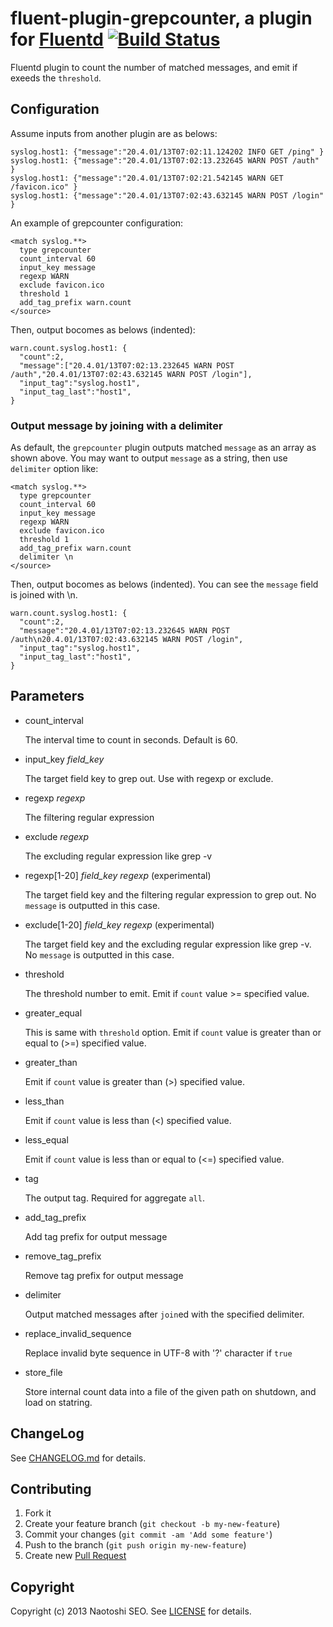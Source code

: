 # fluent-plugin-grepcounter, a plugin for [Fluentd](http://fluentd.org) [![Build Status](https://secure.travis-ci.org/sonots/fluent-plugin-grepcounter.png?branch=master)](http://travis-ci.org/sonots/fluent-plugin-grepcounter)

Fluentd plugin to count the number of matched messages, and emit if exeeds the `threshold`. 

## Configuration

Assume inputs from another plugin are as belows:

    syslog.host1: {"message":"20.4.01/13T07:02:11.124202 INFO GET /ping" }
    syslog.host1: {"message":"20.4.01/13T07:02:13.232645 WARN POST /auth" }
    syslog.host1: {"message":"20.4.01/13T07:02:21.542145 WARN GET /favicon.ico" }
    syslog.host1: {"message":"20.4.01/13T07:02:43.632145 WARN POST /login" }

An example of grepcounter configuration:

    <match syslog.**>
      type grepcounter
      count_interval 60
      input_key message
      regexp WARN
      exclude favicon.ico
      threshold 1
      add_tag_prefix warn.count
    </source>

Then, output bocomes as belows (indented):

    warn.count.syslog.host1: {
      "count":2,
      "message":["20.4.01/13T07:02:13.232645 WARN POST /auth","20.4.01/13T07:02:43.632145 WARN POST /login"],
      "input_tag":"syslog.host1",
      "input_tag_last":"host1",
    }

### Output message by joining with a delimiter

As default, the `grepcounter` plugin outputs matched `message` as an array as shown above. 
You may want to output `message` as a string, then use `delimiter` option like:

    <match syslog.**>
      type grepcounter
      count_interval 60
      input_key message
      regexp WARN
      exclude favicon.ico
      threshold 1
      add_tag_prefix warn.count
      delimiter \n
    </source>

Then, output bocomes as belows (indented). You can see the `message` field is joined with \n.

    warn.count.syslog.host1: {
      "count":2,
      "message":"20.4.01/13T07:02:13.232645 WARN POST /auth\n20.4.01/13T07:02:43.632145 WARN POST /login",
      "input_tag":"syslog.host1",
      "input_tag_last":"host1",
    }

## Parameters

- count\_interval

    The interval time to count in seconds. Default is 60.

- input\_key *field\_key*

    The target field key to grep out. Use with regexp or exclude. 

- regexp *regexp*

    The filtering regular expression

- exclude *regexp*

    The excluding regular expression like grep -v

- regexp[1-20] *field\_key* *regexp* (experimental)

    The target field key and the filtering regular expression to grep out. No `message` is outputted in this case.

- exclude[1-20] *field_key* *regexp* (experimental)

    The target field key and the excluding regular expression like grep -v. No `message` is outputted in this case.

- threshold

    The threshold number to emit. Emit if `count` value >= specified value.

- greater\_equal

    This is same with `threshold` option. Emit if `count` value is greater than or equal to (>=) specified value. 
    
- greater\_than

    Emit if `count` value is greater than (>) specified value. 
    
- less\_than

    Emit if `count` value is less than (<) specified value. 

- less\_equal

    Emit if `count` value is less than or equal to (<=) specified value. 

- tag

    The output tag. Required for aggregate `all`. 

- add\_tag\_prefix

    Add tag prefix for output message

- remove\_tag\_prefix

    Remove tag prefix for output message

- delimiter

    Output matched messages after `join`ed with the specified delimiter.

- replace\_invalid\_sequence

    Replace invalid byte sequence in UTF-8 with '?' character if `true`

- store\_file

    Store internal count data into a file of the given path on shutdown, and load on statring. 

## ChangeLog

See [CHANGELOG.md](CHANGELOG.md) for details.

## Contributing

1. Fork it
2. Create your feature branch (`git checkout -b my-new-feature`)
3. Commit your changes (`git commit -am 'Add some feature'`)
4. Push to the branch (`git push origin my-new-feature`)
5. Create new [Pull Request](../../pull/new/master)

## Copyright

Copyright (c) 2013 Naotoshi SEO. See [LICENSE](LICENSE) for details.

